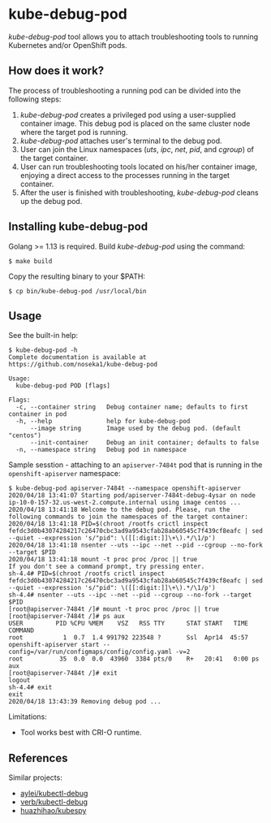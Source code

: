 # kube-debug-pod

*kube-debug-pod* tool allows you to attach troubleshooting tools to running Kubernetes and/or OpenShift pods.

## How does it work?

The process of troubleshooting a running pod can be divided into the following steps:

1. *kube-debug-pod* creates a privileged pod using a user-supplied container image. This debug pod is placed on the same cluster node where the target pod is running.
2. *kube-debug-pod* attaches user's terminal to the debug pod.
3. User can join the Linux namespaces (*uts*, *ipc*, *net*, *pid*, and *cgroup*) of the target container.
4. User can run troubleshooting tools located on his/her container image, enjoying a direct access to the processes running in the target container.
5. After the user is finished with troubleshooting, *kube-debug-pod* cleans up the debug pod.

## Installing kube-debug-pod

Golang >= 1.13 is required. Build *kube-debug-pod* using the command:

```
$ make build
```
Copy the resulting binary to your $PATH:

```
$ cp bin/kube-debug-pod /usr/local/bin
```

## Usage

See the built-in help:

```
$ kube-debug-pod -h
Complete documentation is available at https://github.com/noseka1/kube-debug-pod

Usage:
  kube-debug-pod POD [flags]

Flags:
  -c, --container string   Debug container name; defaults to first container in pod
  -h, --help               help for kube-debug-pod
      --image string       Image used by the debug pod. (default "centos")
      --init-container     Debug an init container; defaults to false
  -n, --namespace string   Debug pod in namespace
```

Sample sesstion - attaching to an `apiserver-7484t` pod that is running in the `openshift-apiserver` namespace:

```
$ kube-debug-pod apiserver-7484t --namespace openshift-apiserver
2020/04/18 13:41:07 Starting pod/apiserver-7484t-debug-4ysar on node ip-10-0-157-32.us-west-2.compute.internal using image centos ...
2020/04/18 13:41:18 Welcome to the debug pod. Please, run the following commands to join the namespaces of the target container:
2020/04/18 13:41:18 PID=$(chroot /rootfs crictl inspect fefdc3d0b43074284217c26470cbc3ad9a9543cfab28ab60545c7f439cf8eafc | sed --quiet --expression 's/"pid": \([[:digit:]]\+\).*/\1/p')
2020/04/18 13:41:18 nsenter --uts --ipc --net --pid --cgroup --no-fork --target $PID
2020/04/18 13:41:18 mount -t proc proc /proc || true
If you don't see a command prompt, try pressing enter.
sh-4.4# PID=$(chroot /rootfs crictl inspect fefdc3d0b43074284217c26470cbc3ad9a9543cfab28ab60545c7f439cf8eafc | sed --quiet --expression 's/"pid": \([[:digit:]]\+\).*/\1/p')
sh-4.4# nsenter --uts --ipc --net --pid --cgroup --no-fork --target $PID
[root@apiserver-7484t /]# mount -t proc proc /proc || true
[root@apiserver-7484t /]# ps aux
USER         PID %CPU %MEM    VSZ   RSS TTY      STAT START   TIME COMMAND
root           1  0.7  1.4 991792 223548 ?       Ssl  Apr14  45:57 openshift-apiserver start --config=/var/run/configmaps/config/config.yaml -v=2
root          35  0.0  0.0  43960  3384 pts/0    R+   20:41   0:00 ps aux
[root@apiserver-7484t /]# exit
logout
sh-4.4# exit
exit
2020/04/18 13:43:39 Removing debug pod ...
```

Limitations:

* Tool works best with CRI-O runtime.

## References

Similar projects:

* [aylei/kubectl-debug](https://github.com/aylei/kubectl-debug)
* [verb/kubectl-debug](https://github.com/verb/kubectl-debug)
* [huazhihao/kubespy](https://github.com/huazhihao/kubespy)
